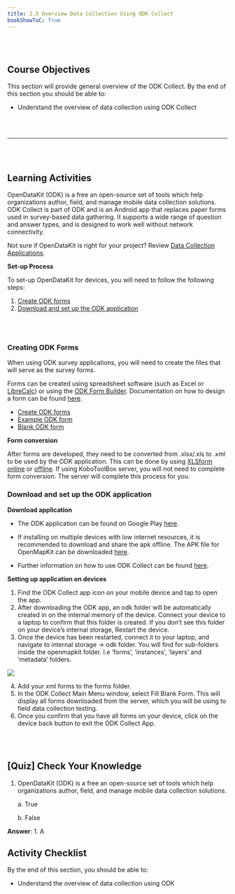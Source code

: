 ```yaml
---
title: 2.5 Overview Data Collection Using ODK Collect
bookShowToC: True
---
```

<br></br>

## Course Objectives

This section will provide general overview of the ODK Collect. By the end of this section you should be able to:

- Understand the overview of data collection using ODK Collect

<br></br>
***
<br></br>

## Learning Activities

OpenDataKit (ODK) is a free an open-source set of tools which help organizations author, field, and manage mobile data collection solutions. ODK Collect is part of ODK and is an Android app that replaces paper forms used in survey-based data gathering. It supports a wide range of question and answer types, and is designed to work well without network connectivity.

Not sure if OpenDataKit is right for your project? Review [Data Collection Applications](https://docs.google.com/document/d/1sTU36IIhwzDAdB62pmt4WGE2ZRdB3Ruv2XC5MEYHBZI/edit).

**Set-up Process**

To set-up OpenDataKit for devices, you will need to follow the following steps:

1. [Create ODK forms](https://docs.google.com/document/d/1Xd7iKBJp4Qpsc9TQBRzE1nuzVeEITINegyqDDFwuXtk/edit?usp=sharing)
2. [Download and set up the ODK application](https://hotosm.github.io/toolbox/pages/data-collection-and-field-mapping/3.2.1_setting_up_odk/#download-and-set-up-the-odk-application)

<br></br>

### Creating ODK Forms

When using ODK survey applications, you will need to create the files that will serve as the survey forms.

Forms can be created using spreadsheet software (such as Excel or [LibreCalc](https://www.libreoffice.org/discover/calc/)) or using the [ODK Form Builder](https://build.opendatakit.org/). Documentation on how to design a form can be found [here](http://xlsform.org/en/).

- [Create ODK forms](https://docs.google.com/document/d/1Xd7iKBJp4Qpsc9TQBRzE1nuzVeEITINegyqDDFwuXtk/edit?usp=sharing)
- [Example ODK form](https://drive.google.com/file/d/1HY2jsHDYnpjuGemhco_WT9Cl8PSG4b43/view?usp=sharing)
- [Blank ODK form](https://drive.google.com/file/d/1ISEYZo5C_TCfKUJFD8AvbUrlsDHxRPgK/view?usp=sharing)

**Form conversion**

After forms are developed, they need to be converted from .xlsx/.xls to .xml to be used by the ODK application. This can be done by using [XLSform](https://docs.opendatakit.org/xlsform/) [online](https://opendatakit.org/xlsform/) or [offline](https://docs.opendatakit.org/xlsform/). If using KoboToolBox server, you will not need to complete form conversion. The server will complete this process for you.

### Download and set up the ODK application

**Download application**

- The ODK application can be found on Google Play [here](https://play.google.com/store/apps/details?id=org.odk.collect.android&hl=en_US).

- If installing on multiple devices with low internet resources, it is recommended to download and share the apk offline. The APK file for OpenMapKit can be downloaded [here](https://github.com/opendatakit/collect/releases/).

- Further information on how to use ODK Collect can be found [here](https://docs.google.com/document/d/1lVMcZ6wvcht1IYvEY7j6iYOgi7idLzX0ODZjp403qJ8/edit).

**Setting up application on devices**

1. Find the ODK Collect app icon on your mobile device and tap to open the app.
2. After downloading the ODK app, an odk folder will be automatically created in on the internal memory of the device. Connect your device to a laptop to confirm that this folder is created. If you don’t see this folder on your device’s internal storage, Restart the device.
3. Once the device has been restarted, connect it to your laptop, and navigate to internal storage -> odk folder. You will find for sub-folders inside the openmapkit folder. I.e ‘forms’, ‘instances’, ‘layers’ and ‘metadata’ folders.

![](/images/2_field_mapping_prep/overview_data_collection_using_odk_collect/020301_overview_odk.png)

4. Add your xml forms to the forms folder.
5. In the ODK Collect Main Menu window, select Fill Blank Form. This will display all forms downloaded from the server, which you will be using to field data collection testing.
6. Once you confirm that you have all forms on your device, click on the device back button to exit the ODK Collect App.

<br></br>

## [Quiz] Check Your Knowledge

1. OpenDataKit (ODK) is a free an open-source set of tools which help organizations author, field, and manage mobile data collection solutions.
    
    a. True
    
    b. False

**Answer**: 1. A

## Activity Checklist

By the end of this section, you should be able to:
- Understand the overview of data collection using ODK
